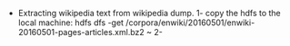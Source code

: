 - Extracting wikipedia text from wikipedia dump.
1- copy the hdfs to the local machine:
	hdfs dfs -get /corpora/enwiki/20160501/enwiki-20160501-pages-articles.xml.bz2 ~
2- 